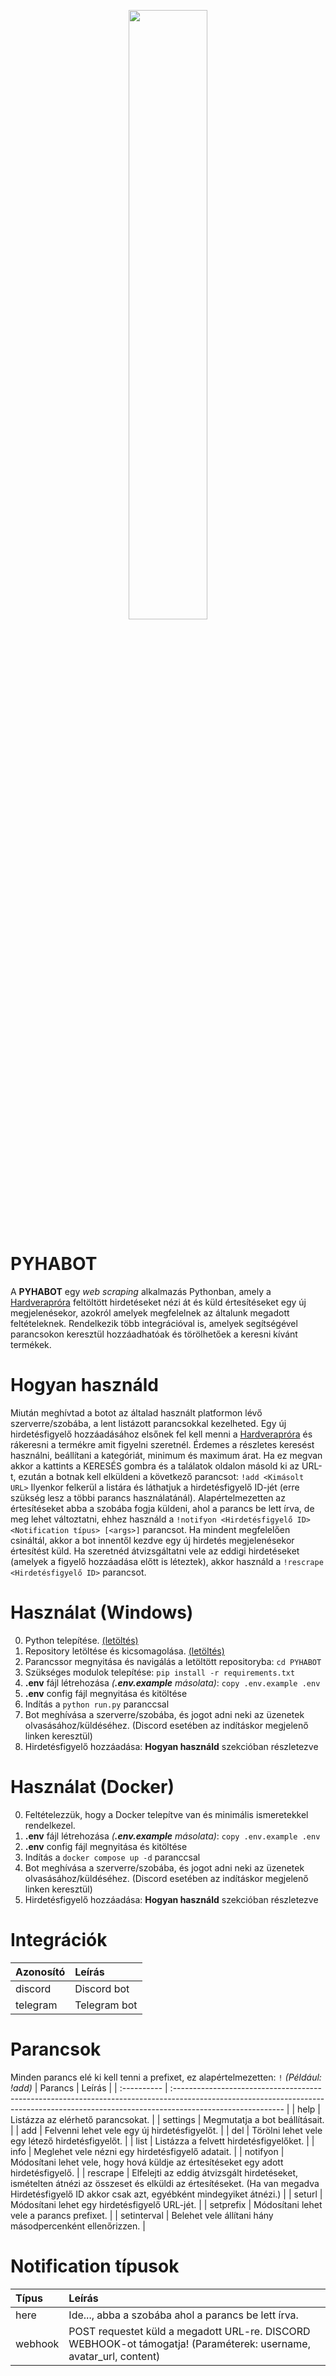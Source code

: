 <p align="center">
    <img width="50%" height="auto" src="https://github.com/Patrick2562/PYHABOT/blob/master/assets/logo.png">
</p>

# PYHABOT

A **PYHABOT** egy _web scraping_ alkalmazás Pythonban, amely a [Hardverapróra](https://hardverapro.hu) feltöltött hirdetéseket nézi át és küld értesítéseket egy új megjelenésekor, azokról amelyek megfelelnek az általunk megadott feltételeknek.
Rendelkezik több integrációval is, amelyek segítségével parancsokon keresztül hozzáadhatóak és törölhetőek a keresni kívánt termékek.

# Hogyan használd

Miután meghívtad a botot az általad használt platformon lévő szerverre/szobába, a lent listázott parancsokkal kezelheted.
Egy új hirdetésfigyelő hozzáadásához elsőnek fel kell menni a [Hardverapróra](https://hardverapro.hu) és rákeresni a termékre amit figyelni szeretnél. Érdemes a részletes keresést használni, beállítani a kategóriát, minimum és maximum árat.
Ha ez megvan akkor a kattints a KERESÉS gombra és a találatok oldalon másold ki az URL-t, ezután a botnak kell elküldeni a következő parancsot: `!add <Kimásolt URL>`
Ilyenkor felkerül a listára és láthatjuk a hirdetésfigyelő ID-jét (erre szükség lesz a többi parancs használatánál).
Alapértelmezetten az értesítéseket abba a szobába fogja küldeni, ahol a parancs be lett írva, de meg lehet változtatni, ehhez használd a `!notifyon <Hirdetésfigyelő ID> <Notification típus> [<args>]` parancsot.
Ha mindent megfelelően csináltál, akkor a bot innentől kezdve egy új hirdetés megjelenésekor értesítést küld.
Ha szeretnéd átvizsgáltatni vele az eddigi hirdetéseket (amelyek a figyelő hozzáadása előtt is léteztek), akkor használd a `!rescrape <Hirdetésfigyelő ID>` parancsot.

# Használat (Windows)

0. Python telepítése. [(letöltés)](https://www.python.org/downloads/)
1. Repository letöltése és kicsomagolása. [(letöltés)](https://github.com/Patrick2562/PYHABOT/archive/refs/heads/master.zip)
2. Parancssor megnyitása és navigálás a letöltött repositoryba: `cd PYHABOT`
3. Szükséges modulok telepítése: `pip install -r requirements.txt`
4. **.env** fájl létrehozása _(**.env.example** másolata)_: `copy .env.example .env`
5. **.env** config fájl megnyitása és kitöltése
6. Indítás a `python run.py` paranccsal
7. Bot meghívása a szerverre/szobába, és jogot adni neki az üzenetek olvasásához/küldéséhez. (Discord esetében az indításkor megjelenő linken keresztül)
8. Hirdetésfigyelő hozzáadása: **Hogyan használd** szekcióban részletezve

# Használat (Docker)

0. Feltételezzük, hogy a Docker telepítve van és minimális ismeretekkel rendelkezel.
1. **.env** fájl létrehozása _(**.env.example** másolata)_: `copy .env.example .env`
2. **.env** config fájl megnyitása és kitöltése
3. Indítás a `docker compose up -d` paranccsal
4. Bot meghívása a szerverre/szobába, és jogot adni neki az üzenetek olvasásához/küldéséhez. (Discord esetében az indításkor megjelenő linken keresztül)
5. Hirdetésfigyelő hozzáadása: **Hogyan használd** szekcióban részletezve

# Integrációk

| Azonosító | Leírás       |
| :----     | :-----       |
| discord   | Discord bot  |
| telegram  | Telegram bot |

# Parancsok

Minden parancs elé ki kell tenni a prefixet, ez alapértelmezetten: `!` _(Például: !add)_
| Parancs | Leírás |
| :---------- | :--------------------------------------------------------------------------------------------------------------------------------------------------------------------------------------- |
| help | Listázza az elérhető parancsokat. |
| settings | Megmutatja a bot beállításait. |
| add | Felvenni lehet vele egy új hirdetésfigyelőt. |
| del | Törölni lehet vele egy létező hirdetésfigyelőt. |
| list | Listázza a felvett hirdetésfigyelőket. |
| info | Meglehet vele nézni egy hirdetésfigyelő adatait. |
| notifyon | Módosítani lehet vele, hogy hová küldje az értesítéseket egy adott hirdetésfigyelő. |
| rescrape | Elfelejti az eddig átvizsgált hirdetéseket, ismételten átnézi az összeset és elküldi az értesítéseket. (Ha van megadva Hirdetésfigyelő ID akkor csak azt, egyébként mindegyiket átnézi.) |
| seturl | Módosítani lehet egy hirdetésfigyelő URL-jét. |
| setprefix | Módosítani lehet vele a parancs prefixet. |
| setinterval | Belehet vele állítani hány másodpercenként ellenőrizzen. |

# Notification típusok

| Típus   | Leírás                                                                                                            |
| :------ | :---------------------------------------------------------------------------------------------------------------- |
| here    | Ide..., abba a szobába ahol a parancs be lett írva.                                                               |
| webhook | POST requestet küld a megadott URL-re. DISCORD WEBHOOK-ot támogatja! (Paraméterek: username, avatar_url, content) |
